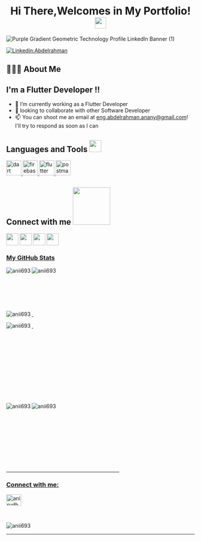 <p align="center" > <h1 align="center" > Hi There,Welcomes in My Portfolio! <img src="https://user-images.githubusercontent.com/21185758/90338872-fd1c7d00-dfec-11ea-96f1-ca4245a05836.gif" width="30px"></h1></p>
  <p align="center" >
 
 ![Purple Gradient Geometric Technology Profile LinkedIn Banner  (1)](https://user-images.githubusercontent.com/88105077/157883808-762a27a1-c1c5-447c-80a1-fb892f511393.png)
 

 
  
[![Linkedin:Abdelrahman](https://img.shields.io/badge/-Abdelrahman%20Anany-black?style=flat-square&logo=Linkedin&logoColor=white&link=https://www.linkedin.com/in/abd-elrahman-anany-8132071b1/)](https://www.linkedin.com/in/abd-elrahman-anany-8132071b1/)
 

## 👨🏻‍💻 About Me

## I'm a Flutter Developer !!
- 🌱 I’m currently working as a Flutter Developer
- 👯  looking to collaborate with other Software Developer
- 📫 You can shoot me an email at eng.abdelrahman.anany@gmail.com! I'll try to respond as soon as I can
## Languages and Tools <img src = "https://media2.giphy.com/media/QssGEmpkyEOhBCb7e1/giphy.gif?cid=ecf05e47a0n3gi1bfqntqmob8g9aid1oyj2wr3ds3mg700bl&rid=giphy.gif" width = 32px> 
<p align="left"> <a href="https://dart.dev" target="_blank" rel="noreferrer"> <img src="https://www.vectorlogo.zone/logos/dartlang/dartlang-icon.svg" alt="dart" width="40" height="40"/> </a> <a href="https://firebase.google.com/" target="_blank" rel="noreferrer"> <img src="https://www.vectorlogo.zone/logos/firebase/firebase-icon.svg" alt="firebase" width="40" height="40"/> </a> <a href="https://flutter.dev" target="_blank" rel="noreferrer"> <img src="https://www.vectorlogo.zone/logos/flutterio/flutterio-icon.svg" alt="flutter" width="40" height="40"/> </a>  <a href="https://postman.com" target="_blank" rel="noreferrer"> <img src="https://www.vectorlogo.zone/logos/getpostman/getpostman-icon.svg" alt="postman" width="40" height="40"/> </a>  </p>



<h2> Connect with me <img src='https://raw.githubusercontent.com/ShahriarShafin/ShahriarShafin/main/Assets/handshake.gif' width="100px"> </h2>
<a href = 'https://www.linkedin.com/in/abd-elrahman-anany-8132071b1/'> <img width = '32px' align= 'center' src="https://raw.githubusercontent.com/rahulbanerjee26/githubAboutMeGenerator/main/icons/linked-in-alt.svg"/></a> 
<a href = 'https://twitter.com/Abdo__anany'> <img width = '32px' align= 'center' src="https://raw.githubusercontent.com/rahulbanerjee26/githubAboutMeGenerator/main/icons/twitter.svg"/></a> 
<a href = 'https://abdoanany.github.io/'> <img width = '32px' align= 'center' src="https://raw.githubusercontent.com/rahulbanerjee26/githubAboutMeGenerator/main/icons/portfolio.png"/></a> 
<a href = 'https://github.com/AbdoAnany'> <img width = '32px' align= 'center' src="https://raw.githubusercontent.com/rahulbanerjee26/githubAboutMeGenerator/main/icons/github.svg"/


<hr width="36%" >

<h3>My GitHub Stats</h3>


<p><img align="left" src="https://github-readme-stats.vercel.app/api/top-langs?username=abdoanany&show_icons=true&theme=dark&locale=en&layout=compact" alt="anii693" /></p>

<p><img align="left" src="https://github-readme-stats.vercel.app/api/top-langs?username=a-anany&show_icons=true&theme=dark&locale=en&layout=compact" alt="anii693" /></p>

<br><br><br><br><br><br>
<p>&nbsp;<img align="left" src="https://github-readme-stats.vercel.app/api?username=abdoanany&show_icons=true&theme=dark&locale=en" alt="anii693" /></p>
<p>&nbsp;<img align="left" src="https://github-readme-stats.vercel.app/api?username=a-anany&show_icons=true&theme=dark&locale=en" alt="anii693" /></p>

<br><br><br><br><br><br><br><br><br><br>

<p><img align="left" src="https://github-readme-streak-stats.herokuapp.com/?user=abdoanany&theme=dark" alt="anii693" />

<img align="left" src="https://github-readme-streak-stats.herokuapp.com/?user=a-anany&theme=dark" alt="anii693" />
</p>
<p></p>
<br><br><br><br><br><br><br><br><br><br>
<hr width="60%" >
<h3 align="left">Connect with me:</h3>
<p align="left">
<a href="https://www.linkedin.com/in/abd-elrahman-anany-8132071b1/" target="blank"><img align="center" src="https://raw.githubusercontent.com/rahuldkjain/github-profile-readme-generator/master/src/images/icons/Social/linked-in-alt.svg" alt="anirudh-rai-072732220" height="30" width="40" /></a>



</p>
<br>
<p align="left"> <img src="https://abdoanany.com&label=Profile%20views&color=0e75b6&style=flat" alt="anii693" /> </p>

------
